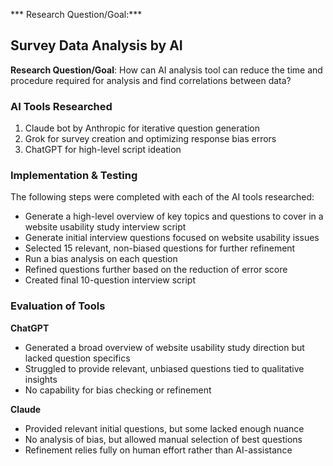 
*** Research Question/Goal:*** 


## Survey Data Analysis by AI

**Research Question/Goal**: How can AI analysis tool can reduce the time and procedure required for analysis and find correlations between data?

### AI Tools Researched 

1. Claude bot by Anthropic for iterative question generation 
2. Grok for survey creation and optimizing response bias errors
3. ChatGPT for high-level script ideation 

### Implementation & Testing

The following steps were completed with each of the AI tools researched:

- Generate a high-level overview of key topics and questions to cover in a website usability study interview script
- Generate initial interview questions focused on website usability issues 
- Selected 15 relevant, non-biased questions for further refinement
- Run a bias analysis on each question
- Refined questions further based on the reduction of error score
- Created final 10-question interview script

### Evaluation of Tools

**ChatGPT**

- Generated a broad overview of website usability study direction but lacked question specifics
- Struggled to provide relevant, unbiased questions tied to qualitative insights
- No capability for bias checking or refinement

**Claude**

- Provided relevant initial questions, but some lacked enough nuance
- No analysis of bias, but allowed manual selection of best questions
- Refinement relies fully on human effort rather than AI-assistance
